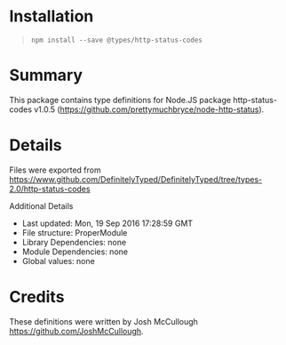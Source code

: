 # Installation
> `npm install --save @types/http-status-codes`

# Summary
This package contains type definitions for Node.JS package http-status-codes v1.0.5 (https://github.com/prettymuchbryce/node-http-status).

# Details
Files were exported from https://www.github.com/DefinitelyTyped/DefinitelyTyped/tree/types-2.0/http-status-codes

Additional Details
 * Last updated: Mon, 19 Sep 2016 17:28:59 GMT
 * File structure: ProperModule
 * Library Dependencies: none
 * Module Dependencies: none
 * Global values: none

# Credits
These definitions were written by Josh McCullough <https://github.com/JoshMcCullough>.
